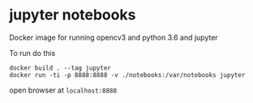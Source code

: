# jupyter notebooks
Docker image for running opencv3 and python 3.6 and jupyter

To run do this

    docker build . --tag jupyter
    docker run -ti -p 8888:8888 -v ./notebooks:/var/notebooks jupyter

open browser at `localhost:8888`
